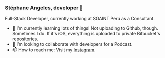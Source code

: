### Stéphane Angeles, developer 👋

Full-Stack Developer, currently working at SOAINT Perú as a Consultant. 

- 🌱 I’m currently learning lots of things! Not uploading to Github, though. Sometimes I do. If it's iOS, everything is uploaded to private Bitbucket's repositories.
- 👯 I’m looking to collaborate with developers for a Podcast.
- 📫 How to reach me: Visit my [Instagram](https://www.instagram.com/stephcoach.swift/).

